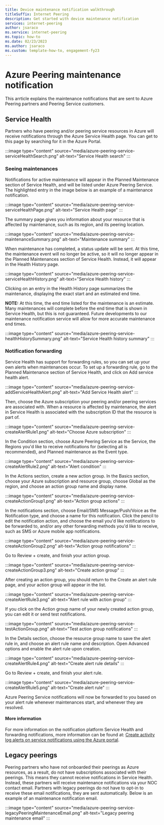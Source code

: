 ```yaml
---
title: Device maintenance notification walkthrough
titleSuffix: Internet Peering
description: Get started with device maintenance notification
services: internet-peering
author: jsaraco
ms.service: internet-peering
ms.topic: how-to
ms.date: 02/23/2023
ms.author: jsaraco
ms.custom: template-how-to, engagement-fy23
---
```


# Azure Peering maintenance notification

This arrticle explains the maintenance notifications that are sent to Azure Peering partners and Peering Service customers.

## Service Health

Partners who have peering and/or peering service resources in Azure will receive notifications through the Azure Service Health page. You can get to this page by searching for it in the Azure Portal.

:::image type="content" source="media/azure-peering-service-serviceHealthSearch.png" alt-text="Service Health search" :::

### Seeing maintenances

Notifications for active maintenance will appear in the Planned Maintenance section of Service Health, and will be listed under Azure Peering Service. The highlighted entry in the image below is an example of a maintenance notification.

:::image type="content" source="media/azure-peering-service-serviceHealthPage.png" alt-text="Service Health page" :::

The summary page gives you information about your resource that is affected by maintenance, such as its region, and its peering location.

:::image type="content" source="media/azure-peering-service-maintenanceSummary.png" alt-text="Maintenance summary" :::

When maintenance has completed, a status update will be sent. At this time, the maintenance event will no longer be active, so it will no longer appear in the Planned Maintenances section of Service Health. Instead, it will appear in the Health History page.

:::image type="content" source="media/azure-peering-service-serviceHealthHistory.png" alt-text="Service Health history" :::

Clicking on an entry in the Health History page summarizes the maintenance, displaying the exact start and an estimated end time.

**NOTE:** At this time, the end time listed for the maintenance is an estimate. Many maintenances will complete before the end time that is shown in Service Health, but this is not guaranteed. Future developments to our maintenance notification service will allow for more accurate maintenance end times.

:::image type="content" source="media/azure-peering-service-healthHistorySummary.png" alt-text="Service Health history summary" :::

### Notification forwarding

Service Health has support for forwarding rules, so you can set up your own alerts when maintenances occur. To set up a forwarding rule, go to the Planned Maintenance section of Service Health, and click on Add service health alert.

:::image type="content" source="media/azure-peering-service-addServiceHealthAlert.png" alt-text="Add Service Health alert" :::

Then, choose the Azure subscription your peering and/or peering services are associated with. When a resource is affected by maintenance, the alert in Service Health is associated with the subscription ID that the resource is part of.

:::image type="content" source="media/azure-peering-service-createAlertRule1.png" alt-text="Choose Azure subscription" :::

In the Condition section, choose Azure Peering Service as the Service, the Regions you'd like to receive notifications for (selecting all is recommended), and Planned maintenance as the Event type.

:::image type="content" source="media/azure-peering-service-createAlertRule2.png" alt-text="Alert condition" :::

In the Actions section, create a new action group. In the Basics section, choose your Azure subscription and resource group, choose Global as the region, and choose an action group name and display name.

:::image type="content" source="media/azure-peering-service-createActionGroup1.png" alt-text="Action group actions" :::

In the notifications section, choose Email/SMS Message/Push/Voice as the Notification type, and choose a name for this notification. Click the pencil to edit the notification action, and choose the email you'd like notifications to be forwarded to, and/or any other forwarding methods you'd like to receive, such as SMS or Azure mobile app notifications.

:::image type="content" source="media/azure-peering-service-createActionGroup2.png" alt-text="Action group notifications" :::

Go to Review + create, and finish your action group.

:::image type="content" source="media/azure-peering-service-createActionGroup3.png" alt-text="Create action group" :::

After creating an action group, you should return to the Create an alert rule page, and your action group will appear in the list.

:::image type="content" source="media/azure-peering-service-createAlertRule3.png" alt-text="Alert rule with action group" :::

If you click on the Action group name of your newly created action group, you can edit it or send test notifications.

:::image type="content" source="media/azure-peering-service-testActionGroup.png" alt-text="Test action group notifications" :::

In the Details section, choose the resource group name to save the alert rule in, and choose an alert rule name and description. Open Advanced options and enable the alert rule upon creation.

:::image type="content" source="media/azure-peering-service-createAlertRule4.png" alt-text="Create alert rule details" :::

Go to Review + create, and finish your alert rule.

:::image type="content" source="media/azure-peering-service-createAlertRule5.png" alt-text="Create alert rule" :::

Azure Peering Service notifications will now be forwarded to you based on your alert rule whenever maintenances start, and whenever they are resolved.

#### More information

For more information on the notification platform Service Health and forwarding notifications, more information can be found at: [Create activity log alerts on service notifications using the Azure portal](../../articles/service-health/alerts-activity-log-service-notifications-portal.md).

## Legacy peerings

Peering partners who have not onboarded their peerings as Azure resources, as a result, do not have subscriptions associated with their peerings. This means they cannot receive notifications in Service Health. Instead, these partners will receive maintenance notifications via your NOC contact email. Partners with legacy peerings do not have to opt-in to receive these email notifications, they are sent automatically. Below is an example of an maintenance notification email.

:::image type="content" source="media/azure-peering-service-legacyPeeringMaintenanceEmail.png" alt-text="Legacy peering maintenance email" :::